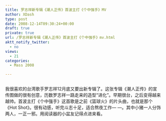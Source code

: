 ```yaml
---
title: 罗志祥新专辑《潮人正传》首波主打《个中强手》MV
author: XDash
type: post
date: 2008-12-14T09:30:24+00:00
draft: true
private: true
url: /罗志祥新专辑《潮人正传》首波主打《个中强手》mv.html
aktt_notify_twitter:
  - no
views:
  - 21
categories:
  - Mass 2008

---
```

<p style="text-align: center">
  <img decoding="async" src="http://www.xdash.cn/attachments/month_0812/f20081214172834.jpg" alt="" />
</p>

我很喜欢的台湾歌手罗志祥12月底又要出新专辑了。这张专辑《潮人正传》的宣传图做的很有创意，历数罗志祥一路走来的造型“进化”。早期很台，之后变得越来越帅。首波主打《个中强手》这首歌是之前《篮球火》的片头曲，也就是那个《Hot Shot》。很有动感，听完斗志十足，适合熬夜工作— —。其中小猪一人分饰两人，一正一邪。用阅读器的小盆友记得点进来看。

<p style="text-align: center">
</p>